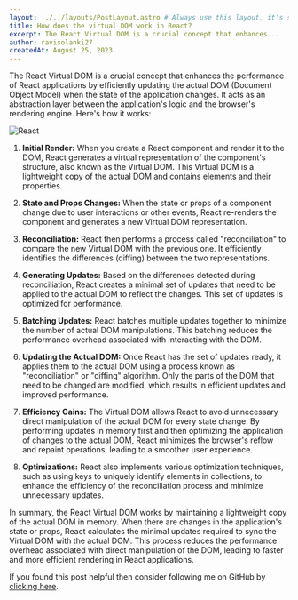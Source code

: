 ```yaml
---
layout: ../../layouts/PostLayout.astro # Always use this layout, it's so the post gets properly styled
title: How does the virtual DOM work in React?
excerpt: The React Virtual DOM is a crucial concept that enhances...
author: ravisolanki27
createdAt: August 25, 2023
---
```


The React Virtual DOM is a crucial concept that enhances the performance of React applications by efficiently updating the actual DOM (Document Object Model) when the state of the application changes. It acts as an abstraction layer between the application's logic and the browser's rendering engine. Here's how it works:

![React](../../public/images/react.jpg)


1. **Initial Render:**
   When you create a React component and render it to the DOM, React generates a virtual representation of the component's structure, also known as the Virtual DOM. This Virtual DOM is a lightweight copy of the actual DOM and contains elements and their properties.

2. **State and Props Changes:**
   When the state or props of a component change due to user interactions or other events, React re-renders the component and generates a new Virtual DOM representation.

3. **Reconciliation:**
   React then performs a process called "reconciliation" to compare the new Virtual DOM with the previous one. It efficiently identifies the differences (diffing) between the two representations.

4. **Generating Updates:**
   Based on the differences detected during reconciliation, React creates a minimal set of updates that need to be applied to the actual DOM to reflect the changes. This set of updates is optimized for performance.

5. **Batching Updates:**
   React batches multiple updates together to minimize the number of actual DOM manipulations. This batching reduces the performance overhead associated with interacting with the DOM.

6. **Updating the Actual DOM:**
   Once React has the set of updates ready, it applies them to the actual DOM using a process known as "reconciliation" or "diffing" algorithm. Only the parts of the DOM that need to be changed are modified, which results in efficient updates and improved performance.

7. **Efficiency Gains:**
   The Virtual DOM allows React to avoid unnecessary direct manipulation of the actual DOM for every state change. By performing updates in memory first and then optimizing the application of changes to the actual DOM, React minimizes the browser's reflow and repaint operations, leading to a smoother user experience.

8. **Optimizations:**
   React also implements various optimization techniques, such as using keys to uniquely identify elements in collections, to enhance the efficiency of the reconciliation process and minimize unnecessary updates.

In summary, the React Virtual DOM works by maintaining a lightweight copy of the actual DOM in memory. When there are changes in the application's state or props, React calculates the minimal updates required to sync the Virtual DOM with the actual DOM. This process reduces the performance overhead associated with direct manipulation of the DOM, leading to faster and more efficient rendering in React applications.

If you found this post helpful then consider following me on GitHub by [clicking here](https://github.com/RaviSolanki27).
